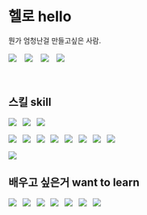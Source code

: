 # 헬로 hello

뭔가 엄청난걸 만들고싶은 사람.
<br><br>
<a href="https://lavi27.github.io/l/"><img src="https://img.shields.io/badge/Homepage-585DFF?style=flat-square"/></a>
&nbsp;&nbsp;
<a href="#"><img src="https://img.shields.io/badge/npt1237@gmail.com-EA4335?style=flat-square&logo=Gmail&logoColor=white"/></a>
&nbsp;&nbsp;
<a href="#"><img src="https://img.shields.io/badge/%EB%9D%BC%EB%B9%84%20lavi%232253-5865F2?style=flat-square&logo=Discord&logoColor=white"/></a>
&nbsp;&nbsp;
<a href="#"><img src="https://wakatime.com/badge/user/1196296a-6a7c-4863-a9d7-455d612e5af1.svg"/></a>

<br>

## 스킬 skill

<a href="#"><img src="https://img.shields.io/badge/JavaScript-F7DF1E?style=flat-square&logo=JavaScript&logoColor=black"/></a>
&nbsp;
<a href="#"><img src="https://img.shields.io/badge/Python-3776AB?style=flat-square&logo=Python&logoColor=white"/></a>
&nbsp;
<a href="#"><img src="https://img.shields.io/badge/Sass-CC6699?style=flat-square&logo=Sass&logoColor=white"/></a>

<a href="#"><img src="https://img.shields.io/badge/Node.js-339933?style=flat-square&logo=Node.js&logoColor=white"/></a>
&nbsp;
<a href="#"><img src="https://img.shields.io/badge/React-61DAFB?style=flat-square&logo=React&logoColor=black"/></a>
&nbsp;
<a href="#"><img src="https://img.shields.io/badge/Vue.js-4FC08D?style=flat-square&logo=Vue.js&logoColor=white"/></a>
&nbsp;
<a href="#"><img src="https://img.shields.io/badge/Electron-47848F?style=flat-square&logo=Electron&logoColor=white"/></a>
&nbsp;
<a href="#"><img src="https://img.shields.io/badge/zustand-fdae06?style=flat-square&logo=zustand&logoColor=white"/></a>
&nbsp;
<a href="#"><img src="https://img.shields.io/badge/Flask-000?style=flat-square&logo=Flask&logoColor=white"/></a>
&nbsp;
<a href="#"><img src="https://img.shields.io/badge/Express-000?style=flat-square&logo=Express&logoColor=white"/></a>
&nbsp;
<a href="#"><img src="https://img.shields.io/badge/Socket.io-010101?style=flat-square&logo=Socket.io&logoColor=white"/></a>

<a href="#"><img src="https://img.shields.io/badge/MySQL-4479A1?style=flat-square&logo=MySQL&logoColor=white"/></a>

## 배우고 싶은거 want to learn

<a href="#"><img src="https://img.shields.io/badge/Go-00acd7?style=flat-square&logo=Go&logoColor=white"/></a>
&nbsp;
<a href="#"><img src="https://img.shields.io/badge/Rust-000000?style=flat-square&logo=Rust&logoColor=white"/></a>
&nbsp;
<a href="#"><img src="https://img.shields.io/badge/TypeScript-3178C6?style=flat-square&logo=TypeScript&logoColor=white"/></a>
&nbsp;
<a href="#"><img src="https://img.shields.io/badge/GraphQL-E10098?style=flat-square&logo=GraphQL&logoColor=white"/></a>
&nbsp;
<a href="#"><img src="https://img.shields.io/badge/MongoDB-47A248?style=flat-square&logo=MongoDB&logoColor=white"/></a>
&nbsp;
<a href="#"><img src="https://img.shields.io/badge/WebAssembly-654FF0?style=flat-square&logo=WebAssembly&logoColor=white"/></a>
&nbsp;
<a href="#"><img src="https://img.shields.io/badge/Spring-6DB33F?style=flat-square&logo=Spring&logoColor=white"/></a>
